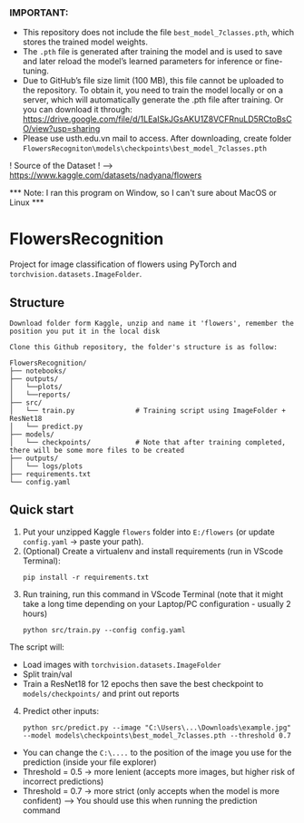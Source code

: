### IMPORTANT: 
- This repository does not include the file `best_model_7classes.pth`, which stores the trained model weights.
- The `.pth` file is generated after training the model and is used to save and later reload the model’s learned parameters for inference or fine-tuning.
- Due to GitHub’s file size limit (100 MB), this file cannot be uploaded to the repository. To obtain it, you need to train the model locally or on a server, which will automatically generate the .pth file after training. Or you can download it through: https://drive.google.com/file/d/1LEaISkJGsAKU1Z8VCFRnuLD5RCtoBsCO/view?usp=sharing
- Please use usth.edu.vn mail to access. After downloading, create folder `FlowersRecogniton\models\checkpoints\best_model_7classes.pth`

! Source of the Dataset ! --> https://www.kaggle.com/datasets/nadyana/flowers

*** Note: I ran this program on Window, so I can't sure about MacOS or Linux ***

# FlowersRecognition

Project for image classification of flowers using PyTorch and `torchvision.datasets.ImageFolder`.

## Structure

```
Download folder form Kaggle, unzip and name it 'flowers', remember the position you put it in the local disk

Clone this Github repository, the folder's structure is as follow:

FlowersRecognition/
├── notebooks/
├── outputs/
│   └──plots/
│   └──reports/
├── src/
│   └── train.py               # Training script using ImageFolder + ResNet18
│   └── predict.py
├── models/
│   └── checkpoints/           # Note that after training completed, there will be some more files to be created
├── outputs/
│   └── logs/plots
├── requirements.txt
└── config.yaml
```

## Quick start

1. Put your unzipped Kaggle `flowers` folder into `E:/flowers` (or update `config.yaml` -> paste your path).
2. (Optional) Create a virtualenv and install requirements (run in VScode Terminal):
   ```
   pip install -r requirements.txt
   ```
3. Run training, run this command in VScode Terminal (note that it might take a long time depending on your Laptop/PC configuration - usually 2 hours)
   ```
   python src/train.py --config config.yaml  
   ```

The script will:
- Load images with `torchvision.datasets.ImageFolder`
- Split train/val
- Train a ResNet18 for 12 epochs then save the best checkpoint to `models/checkpoints/` and print out reports

4. Predict other inputs:
   ```
   python src/predict.py --image "C:\Users\...\Downloads\example.jpg" --model models\checkpoints\best_model_7classes.pth --threshold 0.7
   ```
- You can change the `C:\....` to the position of the image you use for the prediction (inside your file explorer)
- Threshold = 0.5 → more lenient (accepts more images, but higher risk of incorrect predictions)
- Threshold = 0.7 → more strict (only accepts when the model is more confident) --> You should use this when running the prediction command
